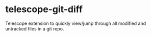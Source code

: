 # telescope-git-diff
Telescope extension to quickly view/jump through all modified and untracked files in a git repo.
